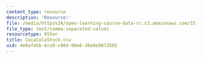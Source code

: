 ```yaml
---
content_type: resource
description: 'Resource:'
file: /media/https%3A/open-learning-course-data-rc.s3.amazonaws.com/15-071-the-analytics-edge-spring-2017/4e0afebb6ca9c80d80e630e8e9872585_CocaColaStock.csv
file_type: text/comma-separated-values
resourcetype: Other
title: CocaColaStock.csv
uid: 4e0afebb-6ca9-c80d-80e6-30e8e9872585
---
```

